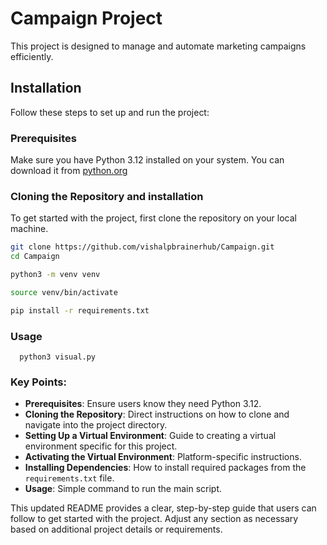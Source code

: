 # Campaign Project

This project is designed to manage and automate marketing campaigns efficiently.

## Installation

Follow these steps to set up and run the project:

### Prerequisites
Make sure you have Python 3.12 installed on your system. You can download it from [python.org](https://www.python.org/downloads/)

### Cloning the Repository and installation
To get started with the project, first clone the repository on your local machine.

```bash
git clone https://github.com/vishalpbrainerhub/Campaign.git
cd Campaign

python3 -m venv venv

source venv/bin/activate

pip install -r requirements.txt

```

### Usage

```   python3 visual.py   ```



### Key Points:

- **Prerequisites**: Ensure users know they need Python 3.12.
- **Cloning the Repository**: Direct instructions on how to clone and navigate into the project directory.
- **Setting Up a Virtual Environment**: Guide to creating a virtual environment specific for this project.
- **Activating the Virtual Environment**: Platform-specific instructions.
- **Installing Dependencies**: How to install required packages from the `requirements.txt` file.
- **Usage**: Simple command to run the main script.

This updated README provides a clear, step-by-step guide that users can follow to get started with the project. Adjust any section as necessary based on additional project details or requirements.
